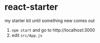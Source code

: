 # react-starter

my starter kit until something new comes out

1. `npm start` and go to http://localhost:3000
2. edit `src/App.js`
